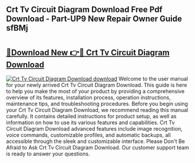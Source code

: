 ## Crt Tv Circuit Diagram Download Free Pdf Download - Part-UP9 New Repair Owner Guide sfBMj

# <h2><a href="http://dfrbdk2.blite.top/?on=Crt+Tv+Circuit+Diagram+Download">🔗Download New 👉🔴 Crt Tv Circuit Diagram Download</a></h2>

[![Crt Tv Circuit Diagram Download download](https://i.imgur.com/lujVjoI.png)](http://dfrbdk2.blite.top/?on=Crt+Tv+Circuit+Diagram+Download)
Welcome to the user manual for your newly arrived Crt Tv Circuit Diagram Download. This guide is here to help you make the most of your product by providing a comprehensive overview of its features, installation process, operation instructions, maintenance tips, and troubleshooting procedures. Before you begin using your Crt Tv Circuit Diagram Download, we recommend reading this manual carefully. It contains detailed instructions for product setup, as well as information on how to use its various features and capabilities. Crt Tv Circuit Diagram Download advanced features include image recognition, voice commands, customizable profiles, and automatic backups, all accessible through the sleek and customizable interface. Please Don't Be Afraid to Ask Crt Tv Circuit Diagram Download. Our customer support team is ready to answer your questions.
